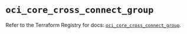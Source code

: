 # `oci_core_cross_connect_group`

Refer to the Terraform Registry for docs: [`oci_core_cross_connect_group`](https://registry.terraform.io/providers/oracle/oci/6.18.0/docs/resources/core_cross_connect_group).
